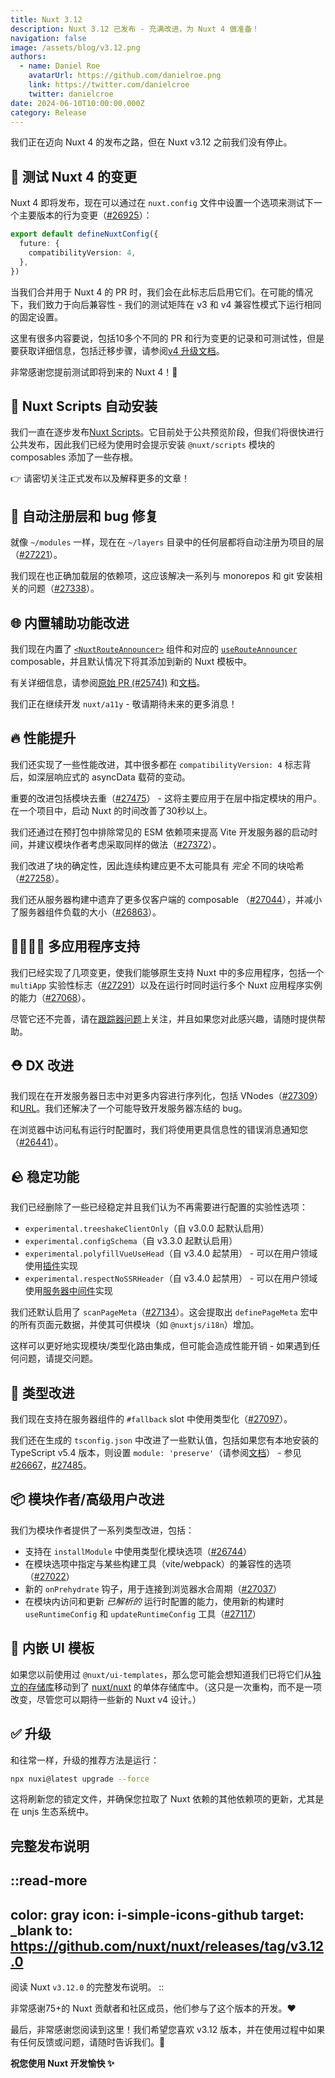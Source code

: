 ```yaml
---
title: Nuxt 3.12
description: Nuxt 3.12 已发布 - 充满改进，为 Nuxt 4 做准备！
navigation: false
image: /assets/blog/v3.12.png
authors:
  - name: Daniel Roe
    avatarUrl: https://github.com/danielroe.png
    link: https://twitter.com/danielcroe
    twitter: danielcroe
date: 2024-06-10T10:00:00.000Z
category: Release
---
```


我们正在迈向 Nuxt 4 的发布之路，但在 Nuxt v3.12 之前我们没有停止。

## 🚀 测试 Nuxt 4 的变更

Nuxt 4 即将发布，现在可以通过在 `nuxt.config` 文件中设置一个选项来测试下一个主要版本的行为变更（[#26925](https://github.com/nuxt/nuxt/pull/26925)）：

```ts
export default defineNuxtConfig({
  future: {
    compatibilityVersion: 4,
  },
})
```

当我们合并用于 Nuxt 4 的 PR 时，我们会在此标志后启用它们。在可能的情况下，我们致力于向后兼容性 - 我们的测试矩阵在 v3 和 v4 兼容性模式下运行相同的固定设置。

这里有很多内容要说，包括10多个不同的 PR 和行为变更的记录和可测试性，但是要获取详细信息，包括迁移步骤，请参阅[v4 升级文档](/docs/getting-started/upgrade#testing-nuxt-4)。

非常感谢您提前测试即将到来的 Nuxt 4！🙏

## 📜 Nuxt Scripts 自动安装

我们一直在逐步发布[Nuxt Scripts](https://scripts.nuxt.com/)。它目前处于公共预览阶段，但我们将很快进行公共发布，因此我们已经为使用时会提示安装 `@nuxt/scripts` 模块的 composables 添加了一些存根。

👉 请密切关注正式发布以及解释更多的文章！

## 🌈 自动注册层和 bug 修复

就像 `~/modules` 一样，现在在 `~/layers` 目录中的任何层都将自动注册为项目的层（[#27221](https://github.com/nuxt/nuxt/pull/27221)）。

我们现在也正确加载层的依赖项，这应该解决一系列与 monorepos 和 git 安装相关的问题（[#27338](https://github.com/nuxt/nuxt/pull/27338)）。

## 🌐 内置辅助功能改进

我们现在内置了 [`<NuxtRouteAnnouncer>`](/docs/api/components/nuxt-route-announcer) 组件和对应的 [`useRouteAnnouncer`](/docs/api/composables/use-route-announcer) composable，并且默认情况下将其添加到新的 Nuxt 模板中。

有关详细信息，请参阅[原始 PR (#25741)](https://github.com/nuxt/nuxt/pull/25741) 和[文档](/docs/api/components/nuxt-route-announcer)。

我们正在继续开发 `nuxt/a11y` - 敬请期待未来的更多消息！

## 🔥 性能提升

我们还实现了一些性能改进，其中很多都在 `compatibilityVersion: 4` 标志背后，如深层响应式的 asyncData 载荷的变动。

重要的改进包括模块去重（[#27475](https://github.com/nuxt/nuxt/pull/27475)） - 这将主要应用于在层中指定模块的用户。在一个项目中，启动 Nuxt 的时间改善了30秒以上。

我们还通过在预打包中排除常见的 ESM 依赖项来提高 Vite 开发服务器的启动时间，并建议模块作者考虑采取同样的做法（[#27372](https://github.com/nuxt/nuxt/pull/27372)）。

我们改进了块的确定性，因此连续构建应更不太可能具有 _完全_ 不同的块哈希（[#27258](https://github.com/nuxt/nuxt/pull/27258)）。

我们还从服务器构建中遗弃了更多仅客户端的 composable （[#27044](https://github.com/nuxt/nuxt/pull/27044)），并减小了服务器组件负载的大小（[#26863](https://github.com/nuxt/nuxt/pull/26863)）。

## 👨‍👩‍👧‍👦 多应用程序支持

我们已经实现了几项变更，使我们能够原生支持 Nuxt 中的多应用程序，包括一个 `multiApp` 实验性标志（[#27291](https://github.com/nuxt/nuxt/pull/27291)）以及在运行时同时运行多个 Nuxt 应用程序实例的能力（[#27068](https://github.com/nuxt/nuxt/pull/27068)）。

尽管它还不完善，请在[跟踪器问题](https://github.com/nuxt/nuxt/issues/21635)上关注，并且如果您对此感兴趣，请随时提供帮助。

## ⛑️ DX 改进

我们现在在开发服务器日志中对更多内容进行序列化，包括 VNodes（[#27309](https://github.com/nuxt/nuxt/pull/27309)）和[URL](https://github.com/nuxt/nuxt/commit/a549b46e9)。我们还解决了一个可能导致开发服务器冻结的 bug。

在浏览器中访问私有运行时配置时，我们将使用更具信息性的错误消息通知您（[#26441](https://github.com/nuxt/nuxt/pull/26441)）。

## 🪨 稳定功能

我们已经删除了一些已经稳定并且我们认为不再需要进行配置的实验性选项：

- `experimental.treeshakeClientOnly`（自 v3.0.0 起默认启用）
- `experimental.configSchema`（自 v3.3.0 起默认启用）
- `experimental.polyfillVueUseHead`（自 v3.4.0 起禁用） - 可以在用户领域使用[插件](https://github.com/nuxt/nuxt/blob/f209158352b09d1986aa320e29ff36353b91c358/packages/nuxt/src/head/runtime/plugins/vueuse-head-polyfill.ts#L10-L11)实现
- `experimental.respectNoSSRHeader`（自 v3.4.0 起禁用） - 可以在用户领域使用[服务器中间件](https://github.com/nuxt/nuxt/blob/c660b39447f0d5b8790c0826092638d321cd6821/packages/nuxt/src/core/runtime/nitro/no-ssr.ts#L8-L9)实现

我们还默认启用了 `scanPageMeta`（[#27134](https://github.com/nuxt/nuxt/pull/27134)）。这会提取出 `definePageMeta` 宏中的所有页面元数据，并使其可供模块（如 `@nuxtjs/i18n`）增加。

这样可以更好地实现模块/类型化路由集成，但可能会造成性能开销 - 如果遇到任何问题，请提交问题。

## 💪 类型改进

我们现在支持在服务器组件的 `#fallback` slot 中使用类型化（[#27097](https://github.com/nuxt/nuxt/pull/27097)）。

我们还在生成的 `tsconfig.json` 中改进了一些默认值，包括如果您有本地安装的 TypeScript v5.4 版本，则设置 `module: 'preserve'`（请参阅[文档](https://www.typescriptlang.org/tsconfig/#preserve)） - 参见 [#26667](https://github.com/nuxt/nuxt/pull/26667)，[#27485](https://github.com/nuxt/nuxt/pull/27485)。

## 📦 模块作者/高级用户改进

我们为模块作者提供了一系列类型改进，包括：

- 支持在 `installModule` 中使用类型化模块选项（[#26744](https://github.com/nuxt/nuxt/pull/26744)）
- 在模块选项中指定与某些构建工具（vite/webpack）的兼容性的选项（[#27022](https://github.com/nuxt/nuxt/pull/27022)）
- 新的 `onPrehydrate` 钩子，用于连接到浏览器水合周期（[#27037](https://github.com/nuxt/nuxt/pull/27037)）
- 在模块内访问和更新 _已解析的_ 运行时配置的能力，使用新的构建时 `useRuntimeConfig` 和 `updateRuntimeConfig` 工具（[#27117](https://github.com/nuxt/nuxt/pull/27117)）

## 🎨 内嵌 UI 模板

如果您以前使用过 `@nuxt/ui-templates`，那么您可能会想知道我们已将它们从[独立的存储库](https://github.com/nuxt/ui-templates)移动到了 [nuxt/nuxt](https://github.com/nuxt/nuxt) 的单体存储库中。（这只是一次重构，而不是一项改变，尽管您可以期待一些新的 Nuxt v4 设计。）

## ✅ 升级

和往常一样，升级的推荐方法是运行：

```sh
npx nuxi@latest upgrade --force
```

这将刷新您的锁定文件，并确保您拉取了 Nuxt 依赖的其他依赖项的更新，尤其是在 unjs 生态系统中。

## 完整发布说明

::read-more
---
color: gray
icon: i-simple-icons-github
target: _blank
to: https://github.com/nuxt/nuxt/releases/tag/v3.12.0
---
阅读 Nuxt `v3.12.0` 的完整发布说明。
::

非常感谢75+的 Nuxt 贡献者和社区成员，他们参与了这个版本的开发。❤️

最后，非常感谢您阅读到这里！我们希望您喜欢 v3.12 版本，并在使用过程中如果有任何反馈或问题，请随时告诉我们。🙏

**祝您使用 Nuxt 开发愉快 ✨**
